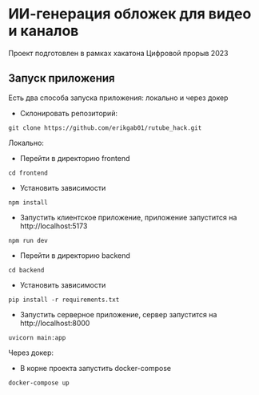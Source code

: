 # ИИ-генерация обложек для видео и каналов

Проект подготовлен в рамках хакатона Цифровой прорыв 2023

## Запуск приложения

Есть два способа запуска приложения: локально и через докер

-   Склонировать репозиторий:

```
git clone https://github.com/erikgab01/rutube_hack.git
```

Локально:

-   Перейти в директорию frontend

```
cd frontend
```

-   Установить зависимости

```
npm install
```

-   Запустить клиентское приложение, приложение запустится на http://localhost:5173

```
npm run dev
```

-   Перейти в директорию backend

```
cd backend
```

-   Установить зависимости

```
pip install -r requirements.txt
```

-   Запустить серверное приложение, сервер запустится на http://localhost:8000

```
uvicorn main:app
```

Через докер:

-   В корне проекта запустить docker-compose

```
docker-compose up
```
